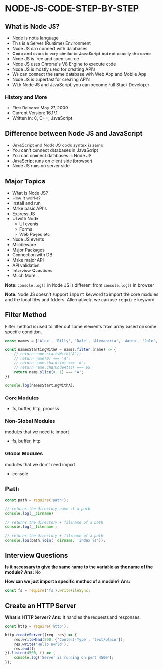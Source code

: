 # NODE-JS-CODE-STEP-BY-STEP

## What is Node JS?

- Node is not a language
- This is a Server (Runtime) Environment
- Node JS can connect with databases
- Code and sytax is very similar to JavaScript but not exactly the same
- Node JS is free and open-source
- Node JS uses Chrome's V8 Engine to execute code
- Node JS is mostly used for creating API's
- We can connect the same database with Web App and Mobile App
- Node JS is superfast for creating API's
- With Node JS and JavaScript, you can become Full Stack Developer

### History and More

- First Release: May 27, 2009
- Current Version: 16.17.1
- Written in: C, C++, JavaScript

## Difference between Node JS and JavaScript

- JavaScript and Node JS code syntax is same
- You can't connect databases in JavaScript
- You can connect databases in Node JS
- JavaScript runs on client side (browser)
- Node JS runs on server side
  
## Major Topics

- What is Node JS?
- How it works?
- Install and run
- Make basic API's
- Express JS
- UI with Node
  - UI events
  - Forms
  - Web Pages etc
- Node JS events
- Middleware
- Major Packages
- Connection with DB
- Make major API
- API validation
- Interview Questions
- Much More...


**Note:** <code>console.log()</code> in Node JS is different from <code>console.log()</code> in browser

**Note:** Node JS doesn't support <kbd>import</kbd> keyword to import the core modules and the local files and folders. Alternatively, we can use <kbd>require</kbd> keyword

## Filter Method

Filter method is used to filter out some elements from array based on some specific condition.

```javascript
const names = ['Alex', 'Billy', 'Dale', 'Alexandria', 'Aaron', 'Dale', 'Dale', 'Billy', 'Alex'];

const namesStartingWithA = names.filter((name) => {
    // return name.startsWith('A');
    // return name[0] === 'A';
    // return name.charAt(0) === 'A';
    // return name.charCodeAt(0) === 65;
    return name.slice(0, 1) === 'A';
})

console.log(namesStartingWithA);
```

### Core Modules

- fs, buffer, http, process

### Non-Global Modules

modules that we need to import

- fs, buffer, http

### Global Modules

modules that we don't need import

- console

## Path

```javascript
const path = require('path');

// returns the directory name of a path
console.log(__dirname);

// returns the directory + filename of a path
console.log(__filename);

// returns the directory + filename of a path
console.log(path.join(__dirname, 'index.js'));
```

## Interview Questions

**Is it necessary to give the same name to the variable as the name of the module?**
**Ans:** No

**How can we just import a specific method of a module?**
**Ans:**

```javascript
const fs = require('fs').writeFileSync;
```

## Create an HTTP Server

**What is HTTP Server?**
**Ans:** It handles the requests and responses.

```javascript
const http = require('http');

http.createServer((req, res) => {
    res.writeHead(200, {'Content-Type': 'text/plain'});
    res.write('Hello World');
    res.end();
}).listen(4500, () => {
    console.log('Server is running on port 4500');
});
```